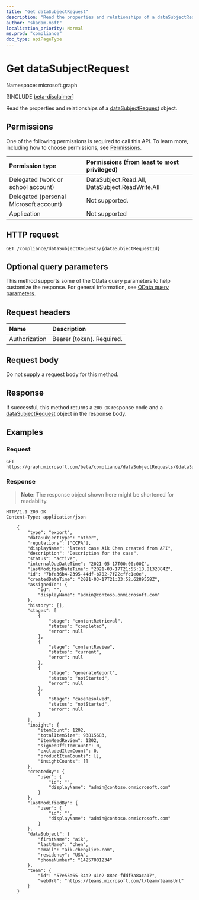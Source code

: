 ```yaml
---
title: "Get dataSubjectRequest"
description: "Read the properties and relationships of a dataSubjectRequest object."
author: "skadam-msft"
localization_priority: Normal
ms.prod: "compliance"
doc_type: apiPageType
---
```


# Get dataSubjectRequest
Namespace: microsoft.graph

[!INCLUDE [beta-disclaimer](../../includes/beta-disclaimer.md)]

Read the properties and relationships of a [dataSubjectRequest](../resources/datasubjectrequest.md) object.

## Permissions
One of the following permissions is required to call this API. To learn more, including how to choose permissions, see [Permissions](/graph/permissions-reference).

|Permission type|Permissions (from least to most privileged)|
|:---|:---|
|Delegated (work or school account)|DataSubject.Read.All, DataSubject.ReadWrite.All|
|Delegated (personal Microsoft account)|Not supported.|
|Application|Not supported|

## HTTP request

<!-- {
  "blockType": "ignored"
}
-->
``` http
GET /compliance/dataSubjectRequests/{dataSubjectRequestId}
```

## Optional query parameters
This method supports some of the OData query parameters to help customize the response. For general information, see [OData query parameters](/graph/query-parameters).

## Request headers
|Name|Description|
|:---|:---|
|Authorization|Bearer {token}. Required.|

## Request body
Do not supply a request body for this method.

## Response

If successful, this method returns a `200 OK` response code and a [dataSubjectRequest](../resources/datasubjectrequest.md) object in the response body.

## Examples

### Request
<!-- {
  "blockType": "request",
  "name": "get_datasubjectrequest"
}
-->
``` http
GET https://graph.microsoft.com/beta/compliance/dataSubjectRequests/{dataSubjectRequestId}
```


### Response
>**Note:** The response object shown here might be shortened for readability.
<!-- {
  "blockType": "response",
  "truncated": true,
  "@odata.type": "microsoft.privacyManagement.dataSubjectRequest"
}
-->
``` http
HTTP/1.1 200 OK
Content-Type: application/json

    {
        "type": "export",
        "dataSubjectType": "other",
        "regulations": ["CCPA"],
        "displayName": "latest case Aik Chen created from API",
        "description": "Description for the case",
        "status": "active",
        "internalDueDateTime": "2021-05-17T00:00:00Z",
        "lastModifiedDateTime": "2021-03-17T21:55:18.8132884Z",
        "id": "7bfe36b4-2395-44df-b702-7f22cffc1e0e",
        "createdDateTime": "2021-03-17T21:33:52.6289558Z",
        "assignedTo": {
            "id": "",
            "displayName": "admin@contoso.onmicrosoft.com"
        },
        "history": [],
        "stages": [
            {
                "stage": "contentRetrieval",
                "status": "completed",
                "error": null
            },
            {
                "stage": "contentReview",
                "status": "current",
                "error": null
            },
            {
                "stage": "generateReport",
                "status": "notStarted",
                "error": null
            },
            {
                "stage": "caseResolved",
                "status": "notStarted",
                "error": null
            }
        ],
        "insight": {
            "itemCount": 1202,
            "totalItemSize": 93815683,
            "itemNeedReview": 1202,
            "signedOffItemCount": 0,
            "excludedItemCount": 0,
            "productItemCounts": [],
            "insightCounts": []
        },
        "createdBy": {
            "user": {
                "id": "",
                "displayName": "admin@contoso.onmicrosoft.com"
            }
        },
        "lastModifiedBy": {
            "user": {
                "id": "",
                "displayName": "admin@contoso.onmicrosoft.com"
            }
        },
        "dataSubject": {
            "firstName": "aik",
            "lastName": "chen",
            "email": "aik.chen@live.com",
            "residency": "USA",
            "phoneNumber": "14257001234"
        },
        "team": {
            "id": "57e55a65-34a2-41e2-88ec-fddf3a8aca17",
            "webUrl": "https://teams.microsoft.com/l/team/teamsUrl"
        }
    }
```

